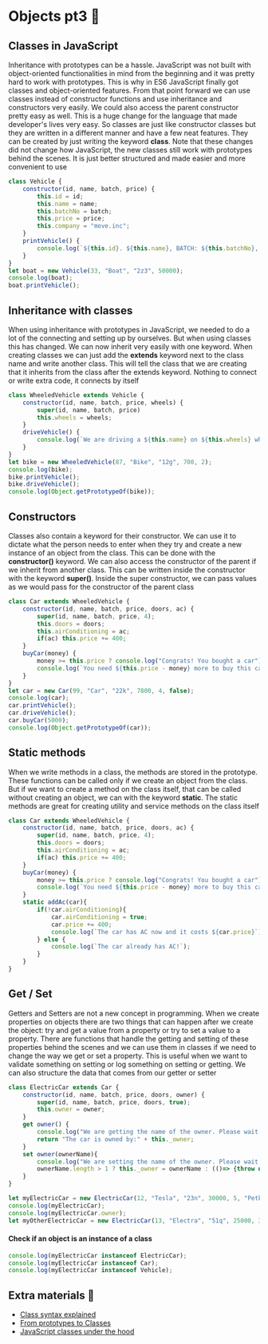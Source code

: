 # Objects pt3 🥜

## Classes in JavaScript

Inheritance with prototypes can be a hassle. JavaScript was not built with object-oriented functionalities in mind from the beginning and it was pretty hard to work with prototypes. This is why in ES6 JavaScript finally got classes and object-oriented features. From that point forward we can use classes instead of constructor functions and use inheritance and constructors very easily. We could also access the parent constructor pretty easy as well. This is a huge change for the language that made developer's lives very easy. So classes are just like constructor classes but they are written in a different manner and have a few neat features. They can be created by just writing the keyword **class**. Note that these changes did not change how JavaScript, the new classes still work with prototypes behind the scenes. It is just better structured and made easier and more convenient to use

```javascript
class Vehicle {
    constructor(id, name, batch, price) {
        this.id = id;
		this.name = name;
		this.batchNo = batch;
		this.price = price;
		this.company = "move.inc";
    }
    printVehicle() {
		console.log(`${this.id}. ${this.name}, BATCH: ${this.batchNo}, ${this.price}$`);
    }
}
let boat = new Vehicle(33, "Boat", "2z3", 50000);
console.log(boat);
boat.printVehicle();
```

## Inheritance with classes

When using inheritance with prototypes in JavaScript, we needed to do a lot of the connecting and setting up by ourselves. But when using classes this has changed. We can now inherit very easily with one keyword. When creating classes we can just add the **extends** keyword next to the class name and write another class. This will tell the class that we are creating that it inherits from the class after the extends keyword. Nothing to connect or write extra code, it connects by itself

```javascript
class WheeledVehicle extends Vehicle {
    constructor(id, name, batch, price, wheels) {
	    super(id, name, batch, price)
        this.wheels = wheels;
    }
    driveVehicle() {
		console.log(`We are driving a ${this.name} on ${this.wheels} wheels!`);
    }
}
let bike = new WheeledVehicle(87, "Bike", "12g", 700, 2);
console.log(bike);
bike.printVehicle();
bike.driveVehicle();
console.log(Object.getPrototypeOf(bike));
```

## Constructors

Classes also contain a keyword for their constructor. We can use it to dictate what the person needs to enter when they try and create a new instance of an object from the class. This can be done with the **constructor()** keyword. We can also access the constructor of the parent if we inherit from another class. This can be written inside the constructor with the keyword **super()**. Inside the super constructor, we can pass values as we would pass for the constructor of the parent class

```javascript
class Car extends WheeledVehicle {
    constructor(id, name, batch, price, doors, ac) {
	    super(id, name, batch, price, 4);
        this.doors = doors;
        this.airConditioning = ac;
        if(ac) this.price += 400;
    }
    buyCar(money) {
	    money >= this.price ? console.log("Congrats! You bought a car") : 
		console.log(`You need ${this.price - money} more to buy this car!`);
    }
}
let car = new Car(99, "Car", "22k", 7800, 4, false);
console.log(car);
car.printVehicle();
car.driveVehicle();
car.buyCar(5000);
console.log(Object.getPrototypeOf(car));
```

## Static methods

When we write methods in a class, the methods are stored in the prototype. These functions can be called only if we create an object from the class. But if we want to create a method on the class itself, that can be called without creating an object, we can with the keyword **static**. The static methods are great for creating utility and service methods on the class itself

```javascript
class Car extends WheeledVehicle {
    constructor(id, name, batch, price, doors, ac) {
	    super(id, name, batch, price, 4);
        this.doors = doors;
        this.airConditioning = ac;
        if(ac) this.price += 400;
    }
    buyCar(money) {
	    money >= this.price ? console.log("Congrats! You bought a car") : 
		console.log(`You need ${this.price - money} more to buy this car!`);
    }
    static addAc(car){
		if(!car.airConditioning){
			car.airConditioning = true;
			car.price += 400;
			console.log(`The car has AC now and it costs ${car.price}`);
		} else {
			console.log(`The car already has AC!`);
		}
	}
}
```

## Get / Set

Getters and Setters are not a new concept in programming. When we create properties on objects there are two things that can happen after we create the object: try and get a value from a property or try to set a value to a property. There are functions that handle the getting and setting of these properties behind the scenes and we can use them in classes if we need to change the way we get or set a property. This is useful when we want to validate something on setting or log something on setting or getting. We can also structure the data that comes from our getter or setter

```javascript
class ElectricCar extends Car {
    constructor(id, name, batch, price, doors, owner) {
        super(id, name, batch, price, doors, true);
		this.owner = owner;
    }
    get owner() {
		console.log("We are getting the name of the owner. Please wait...");
        return "The car is owned by:" + this._owner;
    }
	set owner(ownerName){
		console.log("We are setting the name of the owner. Please wait...")
		ownerName.length > 1 ? this._owner = ownerName : (()=> {throw new Error("Owner name too short!")})();
	}
}

let myElectricCar = new ElectricCar(12, "Tesla", "23n", 30000, 5, "Petko");
console.log(myElectricCar);
console.log(myElectricCar.owner);
let myOtherElectricCar = new ElectricCar(13, "Electra", "51q", 25000, 3, "I");
```

#### Check if an object is an instance of a class

```javascript
console.log(myElectricCar instanceof ElectricCar);
console.log(myElectricCar instanceof Car);
console.log(myElectricCar instanceof Vehicle);
```

## Extra materials 📘
* [Class syntax explained](https://javascript.info/class)
* [From prototypes to Classes](https://www.digitalocean.com/community/tutorials/understanding-classes-in-javascript)
* [JavaScript classes under the hood](https://medium.com/tech-tajawal/javascript-classes-under-the-hood-6b26d2667677)